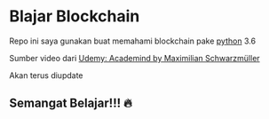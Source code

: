 # Blajar Blockchain 

Repo ini saya gunakan buat memahami blockchain pake [python](https://www.python.org/) 3.6

Sumber video dari [Udemy: Academind by Maximilian Schwarzmüller](https://www.udemy.com/learn-python-by-building-a-blockchain-cryptocurrency/)

Akan terus diupdate

## Semangat Belajar!!! :fire: